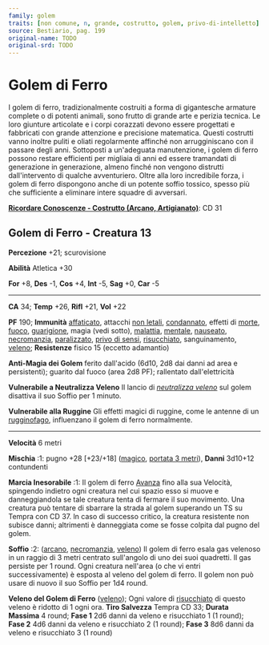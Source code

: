 ```yaml
---
family: golem
traits: [non comune, n, grande, costrutto, golem, privo-di-intelletto]
source: Bestiario, pag. 199
original-name: TODO
original-srd: TODO
---
```


# Golem di Ferro

I golem di ferro, tradizionalmente costruiti a forma di gigantesche armature
complete o di potenti animali, sono frutto di grande arte e perizia tecnica. Le
loro giunture articolate e i corpi corazzati devono essere progettati e
fabbricati con grande attenzione e precisione matematica. Questi costrutti vanno
inoltre puliti e oliati regolarmente affinché non arrugginiscano con il passare
degli anni. Sottoposti a un'adeguata manutenzione, i golem di ferro possono
restare efficienti per migliaia di anni ed essere tramandati di generazione in
generazione, almeno finché non vengono distrutti dall'intervento di qualche
avventuriero. Oltre alla loro incredibile forza, i golem di ferro dispongono
anche di un potente soffio tossico, spesso più che sufficiente a eliminare
intere squadre di avversari.

**[Ricordare Conoscenze - Costrutto (Arcano, Artigianato)](/azioni/abilita/ricordare-conoscenze)**:
CD 31

## Golem di Ferro - Creatura 13

**Percezione** +21; scurovisione

**Abilità** Atletica +30

**For** +8, **Des** -1, **Cos** +4, **Int** -5, **Sag** +0, **Car** -5

---

**CA** 34; **Temp** +26, **Rifl** +21, **Vol** +22

**PF** 190; **Immunità** [affaticato](/condizioni/affaticato), attacchi
[non letali](/tratti/non-letale), [condannato](/condizioni/condannato), effetti
di [morte](/tratti/morte), [fuoco](/tratti/fuoco),
[guarigione](/tratti/guarigione), magia (vedi sotto),
[malattia](/tratti/malattia), [mentale](/tratti/mentale),
[nauseato](/condizioni/nauseato), [necromanzia](/tratti/necromanzia),
[paralizzato](/condizioni/paralizzato),
[privo di sensi](/condizioni/privo-di-sensi),
[risucchiato](/condizioni/risucchiato), sanguinamento, [veleno](/tratti/veleno);
**Resistenze** fisico 15 (eccetto adamantio)

**Anti-Magia dei Golem** ferito dall'acido (6d10, 2d8 dai danni ad area e
persistenti); guarito dal fuoco (area 2d8 PF); rallentato dall'elettricità

**Vulnerabile a Neutralizza Veleno** Il lancio di
_[neutralizza veleno](/incantesimi/neutralizza-veleno)_ sul golem disattiva il
suo Soffio per 1 minuto.

**Vulnerabile alla Ruggine** Gli effetti magici di ruggine, come le antenne di
un [rugginofago](/creature/rugginofago), influenzano il golem di ferro
normalmente.

---

**Velocità** 6 metri

**Mischia** :1: pugno +28 \[+23/+18] ([magico](/tratti/magico),
[portata 3 metri](/tratti/portata)), **Danni** 3d10+12 contundenti

**Marcia Inesorabile** :1: Il golem di ferro [Avanza](/azioni/base/avanzare)
fino alla sua Velocità, spingendo indietro ogni creatura nel cui spazio esso si
muove e danneggiandola se tale creatura tenta di fermare il suo movimento. Una
creatura può tentare di sbarrare la strada al golem superando un TS su Tempra
con CD 37. ln caso di successo critico, la creatura resistente non subisce
danni; altrimenti è danneggiata come se fosse colpita dal pugno del golem.

**Soffio** :2: ([arcano](/tratti/arcano), [necromanzia](/tratti/necromanzia),
[veleno](/tratti/veleno)) Il golem di ferro esala gas velenoso in un raggio di 3
metri centrato sull'angolo di uno dei suoi quadretti. Il gas persiste per 1
round. Ogni creatura nell'area (o che vi entri successivamente) è esposta al
veleno del golem di ferro. Il golem non può usare di nuovo il suo Soffio per 1d4
round.

**Veleno del Golem di Ferro** ([veleno](/tratti/veleno)); Ogni valore di
[risucchiato](/condizioni/risucchiato) di questo veleno è ridotto di 1 ogni ora.
**Tiro Salvezza** Tempra CD 33; **Durata Massima** 4 round; **Fase 1** 2d6 danni
da veleno e risucchiato 1 (1 round); **Fase 2** 4d6 danni da veleno e
risucchiato 2 (1 round); **Fase 3** 8d6 danni da veleno e risucchiato 3 (1
round)
